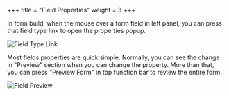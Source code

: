 +++
title = "Field Properties"
weight = 3
+++

In form build, when the mouse over a form field in left panel, you can press that field type link to open the properties popup. 

![Field Type Link](/images/page/form/field-properties.png)


Most fields properties are quick simple. Normally, you can see the change in "Preview" section when you can change the property. More than that, you can press "Preview Form" in top function bar to review the entire form.

![Field Preview](/images/page/form/property-preview.png)

